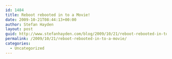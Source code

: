 ```yaml
---
id: 1484
title: Reboot rebooted in to a Movie!
date: 2009-10-21T08:44:13+00:00
author: Stefan Hayden
layout: post
guid: http://www.stefanhayden.com/blog/2009/10/21/reboot-rebooted-in-to-a-movie/
permalink: /2009/10/21/reboot-rebooted-in-to-a-movie/
categories:
  - Uncategorized
---
```

<object width="425" height="344"><param name="movie" value="http://www.youtube.com/v/zscrv7OJ3TU&color1=0xb1b1b1&color2=0xcfcfcf&hl=en&feature=player_embedded&fs=1"></param><param name="allowFullScreen" value="true"></param><param name="allowScriptAccess" value="always"></param><embed src="http://www.youtube.com/v/zscrv7OJ3TU&color1=0xb1b1b1&color2=0xcfcfcf&hl=en&feature=player_embedded&fs=1" type="application/x-shockwave-flash" allowfullscreen="true" allowScriptAccess="always" width="425" height="344"></embed></object>